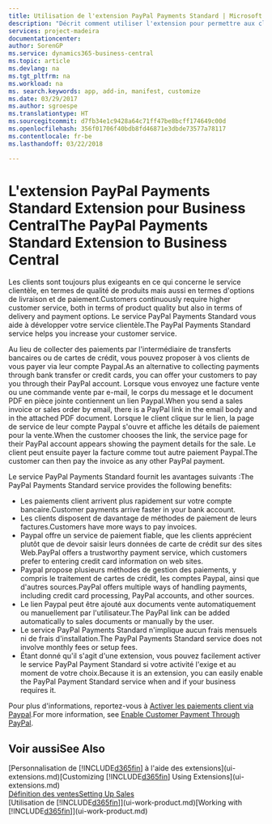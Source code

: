 ```yaml
---
title: Utilisation de l'extension PayPal Payments Standard | Microsoft Docs
description: "Décrit comment utiliser l'extension pour permettre aux clients d'effectuer des paiements avec Paypal."
services: project-madeira
documentationcenter: 
author: SorenGP
ms.service: dynamics365-business-central
ms.topic: article
ms.devlang: na
ms.tgt_pltfrm: na
ms.workload: na
ms. search.keywords: app, add-in, manifest, customize
ms.date: 03/29/2017
ms.author: sgroespe
ms.translationtype: HT
ms.sourcegitcommit: d7fb34e1c9428a64c71ff47be8bcff174649c00d
ms.openlocfilehash: 356f01706f40bdb8fd46871e3dbde73577a78117
ms.contentlocale: fr-be
ms.lasthandoff: 03/22/2018

---
```

# <a name="the-paypal-payments-standard-extension-to-business-central"></a><span data-ttu-id="45c65-103">L'extension PayPal Payments Standard Extension pour Business Central</span><span class="sxs-lookup"><span data-stu-id="45c65-103">The PayPal Payments Standard Extension to Business Central</span></span> 
<span data-ttu-id="45c65-104">Les clients sont toujours plus exigeants en ce qui concerne le service clientèle, en termes de qualité de produits mais aussi en termes d'options de livraison et de paiement.</span><span class="sxs-lookup"><span data-stu-id="45c65-104">Customers continuously require higher customer service, both in terms of product quality but also in terms of delivery and payment options.</span></span> <span data-ttu-id="45c65-105">Le service PayPal Payments Standard vous aide à développer votre service clientèle.</span><span class="sxs-lookup"><span data-stu-id="45c65-105">The PayPal Payments Standard service helps you increase your customer service.</span></span>

<span data-ttu-id="45c65-106">Au lieu de collecter des paiements par l'intermédiaire de transferts bancaires ou de cartes de crédit, vous pouvez proposer à vos clients de vous payer via leur compte Paypal.</span><span class="sxs-lookup"><span data-stu-id="45c65-106">As an alternative to collecting payments through bank transfer or credit cards, you can offer your customers to pay you through their PayPal account.</span></span> <span data-ttu-id="45c65-107">Lorsque vous envoyez une facture vente ou une commande vente par e-mail, le corps du message et le document PDF en pièce jointe contiennent un lien Paypal.</span><span class="sxs-lookup"><span data-stu-id="45c65-107">When you send a sales invoice or sales order by email, there is a PayPal link in the email body and in the attached PDF document.</span></span> <span data-ttu-id="45c65-108">Lorsque le client clique sur le lien, la page de service de leur compte Paypal s'ouvre et affiche les détails de paiement pour la vente.</span><span class="sxs-lookup"><span data-stu-id="45c65-108">When the customer chooses the link, the service page for their PayPal account appears showing the payment details for the sale.</span></span> <span data-ttu-id="45c65-109">Le client peut ensuite payer la facture comme tout autre paiement Paypal.</span><span class="sxs-lookup"><span data-stu-id="45c65-109">The customer can then pay the invoice as any other PayPal payment.</span></span>

<span data-ttu-id="45c65-110">Le service PayPal Payments Standard fournit les avantages suivants :</span><span class="sxs-lookup"><span data-stu-id="45c65-110">The PayPal Payments Standard service provides the following benefits:</span></span>

* <span data-ttu-id="45c65-111">Les paiements client arrivent plus rapidement sur votre compte bancaire.</span><span class="sxs-lookup"><span data-stu-id="45c65-111">Customer payments arrive faster in your bank account.</span></span>
* <span data-ttu-id="45c65-112">Les clients disposent de davantage de méthodes de paiement de leurs factures.</span><span class="sxs-lookup"><span data-stu-id="45c65-112">Customers have more ways to pay invoices.</span></span>
* <span data-ttu-id="45c65-113">Paypal offre un service de paiement fiable, que les clients apprécient plutôt que de devoir saisir leurs données de carte de crédit sur des sites Web.</span><span class="sxs-lookup"><span data-stu-id="45c65-113">PayPal offers a trustworthy payment service, which customers prefer to entering credit card information on web sites.</span></span>
* <span data-ttu-id="45c65-114">Paypal propose plusieurs méthodes de gestion des paiements, y compris le traitement de cartes de crédit, les comptes Paypal, ainsi que d'autres sources.</span><span class="sxs-lookup"><span data-stu-id="45c65-114">PayPal offers multiple ways of handling payments, including credit card processing, PayPal accounts, and other sources.</span></span>
* <span data-ttu-id="45c65-115">Le lien Paypal peut être ajouté aux documents vente automatiquement ou manuellement par l'utilisateur.</span><span class="sxs-lookup"><span data-stu-id="45c65-115">The PayPal link can be added automatically to sales documents or manually by the user.</span></span>
* <span data-ttu-id="45c65-116">Le service PayPal Payments Standard n'implique aucun frais mensuels ni de frais d'installation.</span><span class="sxs-lookup"><span data-stu-id="45c65-116">The PayPal Payments Standard service does not involve monthly fees or setup fees.</span></span>
* <span data-ttu-id="45c65-117">Étant donné qu'il s'agit d'une extension, vous pouvez facilement activer le service PayPal Payment Standard si votre activité l'exige et au moment de votre choix.</span><span class="sxs-lookup"><span data-stu-id="45c65-117">Because it is an extension, you can easily enable the PayPal Payment Standard service when and if your business requires it.</span></span>  

<span data-ttu-id="45c65-118">Pour plus d'informations, reportez-vous à [Activer les paiements client via Paypal](sales-how-enable-payment-service-extensions.md).</span><span class="sxs-lookup"><span data-stu-id="45c65-118">For more information, see [Enable Customer Payment Through PayPal](sales-how-enable-payment-service-extensions.md).</span></span>

## <a name="see-also"></a><span data-ttu-id="45c65-119">Voir aussi</span><span class="sxs-lookup"><span data-stu-id="45c65-119">See Also</span></span>
<span data-ttu-id="45c65-120">[Personnalisation de [!INCLUDE[d365fin](includes/d365fin_md.md)] à l'aide des extensions](ui-extensions.md)</span><span class="sxs-lookup"><span data-stu-id="45c65-120">[Customizing [!INCLUDE[d365fin](includes/d365fin_md.md)] Using Extensions](ui-extensions.md)</span></span>  
[<span data-ttu-id="45c65-121">Définition des ventes</span><span class="sxs-lookup"><span data-stu-id="45c65-121">Setting Up Sales</span></span>](sales-setup-sales.md)  
<span data-ttu-id="45c65-122">[Utilisation de [!INCLUDE[d365fin](includes/d365fin_md.md)]](ui-work-product.md)</span><span class="sxs-lookup"><span data-stu-id="45c65-122">[Working with [!INCLUDE[d365fin](includes/d365fin_md.md)]](ui-work-product.md)</span></span>

